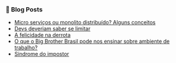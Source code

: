 ### 📕 Blog Posts

<!-- BLOG-POST-LIST:START -->
- [Micro serviços ou monolito distribuído? Alguns conceitos](https://blog.gambiarra.net/micro-servicos-ou-monolito-distribuido-alguns-conceitos/)
- [Devs deveriam saber se limitar](https://blog.gambiarra.net/devs-deveriam-saber-se-limitar/)
- [A felicidade na derrota](https://blog.gambiarra.net/a-felicidade-na-derrota/)
- [O que o Big Brother Brasil pode nos ensinar sobre ambiente de trabalho?](https://blog.gambiarra.net/o-que-o-big-brother-brasil-pode-nos-ensinar-sobre-ambiente-de-trabalho/)
- [Síndrome do impostor](https://blog.gambiarra.net/sindrome-do-impostor/)
<!-- BLOG-POST-LIST:END -->
